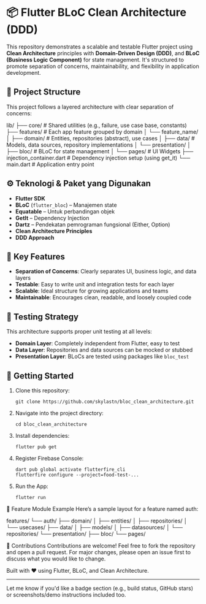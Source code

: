 # 📦 Flutter BLoC Clean Architecture (DDD)

This repository demonstrates a scalable and testable Flutter project using **Clean Architecture** principles with **Domain-Driven Design (DDD)**, and **BLoC (Business Logic Component)** for state management. It's structured to promote separation of concerns, maintainability, and flexibility in application development.

## 🧱 Project Structure

This project follows a layered architecture with clear separation of concerns:

lib/
├── core/ # Shared utilities (e.g., failure, use case base, constants)
├── features/ # Each app feature grouped by domain
│ └── feature_name/
│ ├── domain/ # Entities, repositories (abstract), use cases
│ ├── data/ # Models, data sources, repository implementations
│ └── presentation/
│ ├── bloc/ # BLoC for state management
│ └── pages/ # UI Widgets
├── injection_container.dart # Dependency injection setup (using get_it)
└── main.dart # Application entry point

## ⚙️ Teknologi & Paket yang Digunakan

- **Flutter SDK**
- **BLoC** (`flutter_bloc`) – Manajemen state
- **Equatable** – Untuk perbandingan objek
- **GetIt** – Dependency Injection
- **Dartz** – Pendekatan pemrograman fungsional (Either, Option)
- **Clean Architecture Principles**
- **DDD Approach**

## 🚀 Key Features

- **Separation of Concerns**: Clearly separates UI, business logic, and data layers
- **Testable**: Easy to write unit and integration tests for each layer
- **Scalable**: Ideal structure for growing applications and teams
- **Maintainable**: Encourages clean, readable, and loosely coupled code

## 🧪 Testing Strategy

This architecture supports proper unit testing at all levels:

- **Domain Layer**: Completely independent from Flutter, easy to test
- **Data Layer**: Repositories and data sources can be mocked or stubbed
- **Presentation Layer**: BLoCs are tested using packages like `bloc_test`

## 🔧 Getting Started

1. Clone this repository:

   ```
   git clone https://github.com/skylastn/bloc_clean_architecture.git

   ```

2. Navigate into the project directory:

   ```
   cd bloc_clean_architecture
   ```

3. Install dependencies:

   ```
   flutter pub get
   ```

4. Register Firebase Console:

   ```
   dart pub global activate flutterfire_cli
   flutterfire configure --project=food-test-...
   ```

5. Run the App:

   ```
   flutter run
   ```

📂 Feature Module Example
Here’s a sample layout for a feature named auth:

features/
└── auth/
├── domain/
│ ├── entities/
│ ├── repositories/
│ └── usecases/
├── data/
│ ├── models/
│ ├── datasources/
│ └── repositories/
└── presentation/
├── bloc/
└── pages/

🤝 Contributions
Contributions are welcome! Feel free to fork the repository and open a pull request. For major changes, please open an issue first to discuss what you would like to change.

Built with ❤️ using Flutter, BLoC, and Clean Architecture.

---

Let me know if you'd like a badge section (e.g., build status, GitHub stars) or screenshots/demo instructions included too.
